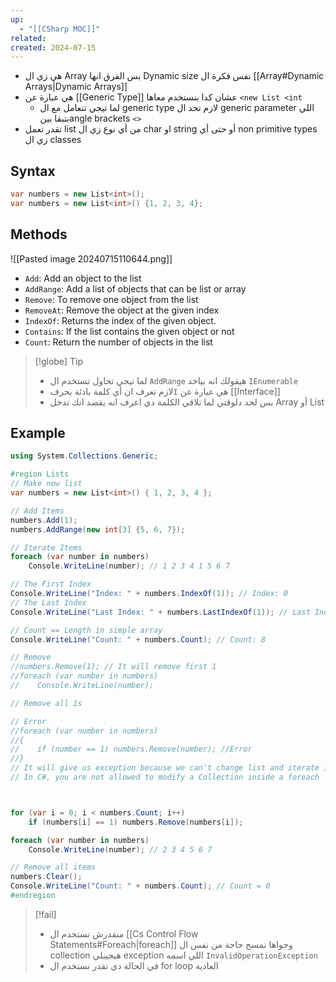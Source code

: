```yaml
---
up:
  - "[[CSharp MOC]]"
related: 
created: 2024-07-15
---
```

- هي زي ال Array بس الفرق انها Dynamic size نفس فكرة ال [[Array#Dynamic Arrays|Dynamic Arrays]]
- هي عبارة عن [[Generic Type]] عشان كدا بنستخدم معاها `<new List <int`
	- لما تيجي تتعامل مع ال generic type لازم تحد ال generic parameter اللي بتبقا بينangle brackets `<>`
- تقدر تعمل list من أي  نوع زي ال char او string أو حتى أي non primitive types زي ال classes

## Syntax
```cs
var numbers = new List<int>();
var numbers = new List<int>() {1, 2, 3, 4};
```

## Methods
![[Pasted image 20240715110644.png]]
- `Add`: Add an object to the list
- `AddRange`: Add a list of objects that can be list or array
- `Remove`: To remove one object from the list
- `RemoveAt`: Remove the object at the given index 
- `IndexOf`: Returns the index of the given object.
- `Contains`: If the list contains the given object or not
- `Count`: Return the number of objects in the list

> [!globe] Tip
> - لما تيجي تحاول تستخدم ال `AddRange` هيقولك انه بياخد `IEnumerable`
> - لازم تعرف ان أي كلمة بادئة بحرف`I` هي عبارة عن [[Interface]] 
> - بس لحد دلوقتي لما تلاقي الكلمة دي اعرف انه يقصد انك تدخل Array أو List


## Example
```cs
using System.Collections.Generic;

#region Lists
// Make new list
var numbers = new List<int>() { 1, 2, 3, 4 };

// Add Items
numbers.Add(1);
numbers.AddRange(new int[3] {5, 6, 7});

// Iterate Items
foreach (var number in numbers)
    Console.WriteLine(number); // 1 2 3 4 1 5 6 7

// The First Index
Console.WriteLine("Index: " + numbers.IndexOf(1)); // Index: 0
// The Last Index
Console.WriteLine("Last Index: " + numbers.LastIndexOf(1)); // Last Index: 4

// Count == Length in simple array
Console.WriteLine("Count: " + numbers.Count); // Count: 8

// Remove
//numbers.Remove(1); // It will remove first 1
//foreach (var number in numbers)
//    Console.WriteLine(number);

// Remove all 1s

// Error
//foreach (var number in numbers)
//{
//    if (number == 1) numbers.Remove(number); //Error
//}
// It will give us exception because we can't change list and iterate it at same time
// In C#, you are not allowed to modify a Collection inside a foreach



for (var i = 0; i < numbers.Count; i++)
    if (numbers[i] == 1) numbers.Remove(numbers[i]);

foreach (var number in numbers)
    Console.WriteLine(number); // 2 3 4 5 6 7

// Remove all items
numbers.Clear();
Console.WriteLine("Count: " + numbers.Count); // Count = 0
#endregion
```

> [!fail]
> - منقدرش نستخدم ال [[Cs Control Flow Statements#Foreach|foreach]] وجواها نمسح حاجة من نفس ال collection هيجيبلي exception اللي اسمه `InvalidOperationException` 
> - في الحالة دي نقدر نستخدم ال for loop العادية

